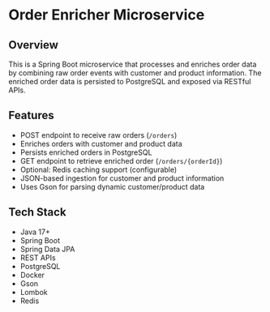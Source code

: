 # Order Enricher Microservice

## Overview

This is a Spring Boot microservice that processes and enriches order data by combining raw order events with customer and product information. The enriched order data is persisted to PostgreSQL and exposed via RESTful APIs.

## Features

- POST endpoint to receive raw orders (`/orders`)
- Enriches orders with customer and product data
- Persists enriched orders in PostgreSQL
- GET endpoint to retrieve enriched order (`/orders/{orderId}`)
- Optional: Redis caching support (configurable)
- JSON-based ingestion for customer and product information
- Uses Gson for parsing dynamic customer/product data

## Tech Stack

- Java 17+
- Spring Boot
- Spring Data JPA
- REST APIs
- PostgreSQL
- Docker 
- Gson
- Lombok
- Redis 



